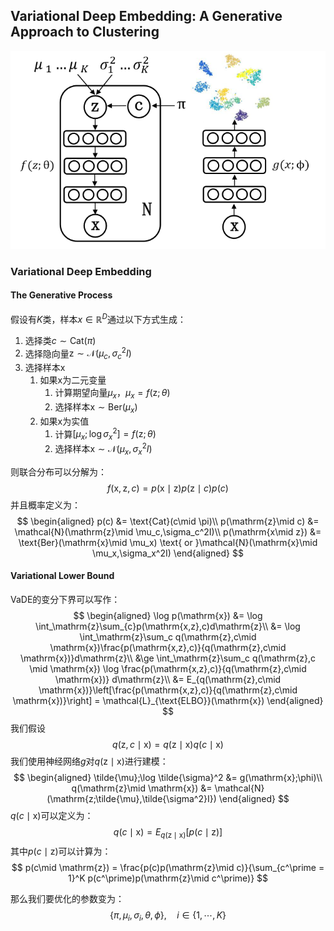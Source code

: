 ## Variational Deep Embedding: A Generative Approach to Clustering

![](9.png)

### Variational Deep Embedding

#### The Generative Process

假设有$K$类，样本$x\in \mathbb{R}^D$通过以下方式生成：

1. 选择类$c\sim \text{Cat}(\pi)$
2. 选择隐向量$\mathrm{z} \sim \mathcal{N}(\mu_c,\sigma_c^2I)$
3. 选择样本$\mathrm{x}$
   1. 如果$\mathrm{x}$为二元变量
      1. 计算期望向量$\mu_x$，$\mu_x = f(\mathrm{z};\theta)$
      2. 选择样本$\mathrm{x}\sim \text{Ber}(\mu_x)$
   2. 如果$\mathrm{x}$为实值
      1. 计算$[\mu_x;\log\sigma_x^2] = f(\mathrm{z};\theta)$
      2. 选择样本$\mathrm{x}\sim \mathcal{N}(\mu_x,\sigma_x^2I)$



则联合分布可以分解为：
$$
f(\mathrm{x,z},c) = p(\mathrm{x\mid z})p(\mathrm{z}\mid c)p(c)
$$
并且概率定义为：
$$
\begin{aligned}
p(c) &= \text{Cat}(c\mid \pi)\\
p(\mathrm{z}\mid c) &= \mathcal{N}(\mathrm{z}\mid \mu_c,\sigma_c^2I)\\
p(\mathrm{x\mid z}) &= \text{Ber}(\mathrm{x}\mid \mu_x) \text{ or }\mathcal{N}(\mathrm{x}\mid \mu_x,\sigma_x^2I)
\end{aligned}
$$

#### Variational Lower Bound

VaDE的变分下界可以写作：
$$
\begin{aligned}
\log p(\mathrm{x}) &= \log \int_\mathrm{z}\sum_{c}p(\mathrm{x,z},c)d\mathrm{z}\\
&= \log \int_\mathrm{z}\sum_c q(\mathrm{z},c\mid \mathrm{x})\frac{p(\mathrm{x,z},c)}{q(\mathrm{z},c\mid \mathrm{x})}d\mathrm{z}\\
&\ge \int_\mathrm{z}\sum_c q(\mathrm{z},c \mid \mathrm{x}) \log \frac{p(\mathrm{x,z},c)}{q(\mathrm{z},c\mid \mathrm{x})} d\mathrm{z}\\
&= E_{q(\mathrm{z},c\mid \mathrm{x})}\left[\frac{p(\mathrm{x,z},c)}{q(\mathrm{z},c\mid \mathrm{x})}\right] = \mathcal{L}_{\text{ELBO}}(\mathrm{x})
\end{aligned}
$$
我们假设
$$
q(\mathrm{z},c\mid \mathrm{x} ) = q(\mathrm{z}\mid \mathrm{x})q(c\mid \mathrm{x})
$$
我们使用神经网络$g$对$q(\mathrm{z\mid x})$进行建模：
$$
\begin{aligned}
\tilde{\mu};\log \tilde{\sigma}^2 &= g(\mathrm{x};\phi)\\
q(\mathrm{z}\mid \mathrm{x}) &= \mathcal{N}(\mathrm{z;\tilde{\mu},\tilde{\sigma^2}I})
\end{aligned}
$$
$q(c\mid \mathrm{x})$可以定义为：
$$
q(c\mid \mathrm{x}) = E_{q(\mathrm{z\mid x})}[p(c\mid \mathrm{z})]
$$
其中$p(c\mid \mathrm{z})$可以计算为：
$$
p(c\mid \mathrm{z}) = \frac{p(c)p(\mathrm{z}\mid c)}{\sum_{c^\prime = 1}^K p(c^\prime)p(\mathrm{z}\mid c^\prime)}
$$


那么我们要优化的参数变为：
$$
\{\pi,\mu_i,\sigma_i,\theta,\phi\},\quad i \in \{1,\cdots,K\}
$$
